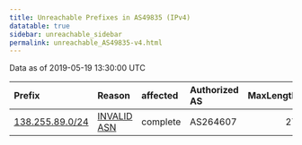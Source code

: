 ```yaml
---
title: Unreachable Prefixes in AS49835 (IPv4)
datatable: true
sidebar: unreachable_sidebar
permalink: unreachable_AS49835-v4.html
---
```


Data as of 2019-05-19 13:30:00 UTC


<div class="datatable-begin"></div>

| Prefix                                                   | Reason                                                                                                 | affected   | Authorized AS   |   MaxLength | Anchor                                         |   unreachable /24s |
|:---------------------------------------------------------|:-------------------------------------------------------------------------------------------------------|:-----------|:----------------|------------:|:-----------------------------------------------|-------------------:|
| [138.255.89.0/24](https://stat.ripe.net/138.255.89.0/24) | [INVALID ASN](https://rpki-validator.ripe.net/announcement-preview?asn=AS49835&prefix=138.255.89.0/24) | complete   | AS264607        |          27 | [LACNIC](unreachable_LACNIC_RPKI_Root-v4.html) |                  1 |

<div class="datatable-end"></div>